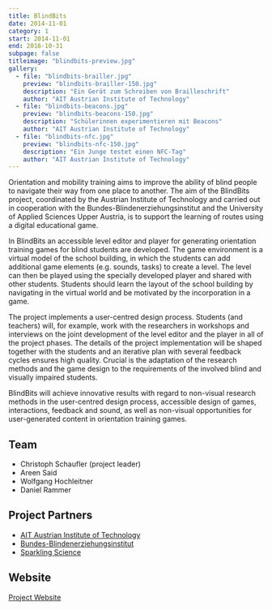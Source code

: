 ```yaml
---
title: BlindBits
date: 2014-11-01
category: 1
start: 2014-11-01
end: 2016-10-31
subpage: false
titleimage: "blindbits-preview.jpg"
gallery:
  - file: "blindbits-brailler.jpg"
    preview: "blindbits-brailler-150.jpg"
    description: "Ein Gerät zum Schreiben von Brailleschrift"
    author: "AIT Austrian Institute of Technology"
  - file: "blindbits-beacons.jpg"
    preview: "blindbits-beacons-150.jpg"
    description: "Schülerinnen experimentieren mit Beacons"
    author: "AIT Austrian Institute of Technology"
  - file: "blindbits-nfc.jpg"
    preview: "blindbits-nfc-150.jpg"
    description: "Ein Junge testet einen NFC-Tag"
    author: "AIT Austrian Institute of Technology"
---
```


Orientation and mobility training aims to improve the ability of blind people to navigate their way from one place to another. The aim of the BlindBits project, coordinated by the Austrian Institute of Technology and carried out in cooperation with the Bundes-Blindenerziehungsinstitut and the University of Applied Sciences Upper Austria, is to support the learning of routes using a digital educational game.

In BlindBits an accessible level editor and player for generating orientation training games for blind students are developed. The game environment is a virtual model of the school building, in which the students can add additional game elements (e.g. sounds, tasks) to create a level. The level can then be played using the specially developed player and shared with other students. Students should learn the layout of the school building by navigating in the virtual world and be motivated by the incorporation in a game.

The project implements a user-centred design process. Students (and teachers) will, for example, work with the researchers in workshops and interviews on the joint development of the level editor and the player in all of the project phases. The details of the project implementation will be shaped together with the students and an iterative plan with several feedback cycles ensures high quality. Crucial is the adaptation of the research methods and the game design to the requirements of the involved blind and visually impaired students.

BlindBits will achieve innovative results with regard to non-visual research methods in the user-centred design process, accessible design of games, interactions, feedback and sound, as well as non-visual opportunities for user-generated content in orientation training games.

## Team

* Christoph Schaufler (project leader)
* Areen Said
* Wolfgang Hochleitner
* Daniel Rammer

## Project Partners

* [AIT Austrian Institute of Technology](http://www.ait.ac.at/)
* [Bundes-Blindenerziehungsinstitut](http://www.bbi.at/)
* [Sparkling Science](https://www.sparklingscience.at/)

## Website

[Project Website](http://blindbits.tech-experience.at/)
